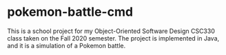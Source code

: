 # pokemon-battle-cmd

This is a school project for my Object-Oriented Software Design CSC330 class taken on the Fall 2020 semester. The project is implemented in Java, and it is a simulation of a Pokemon battle.

